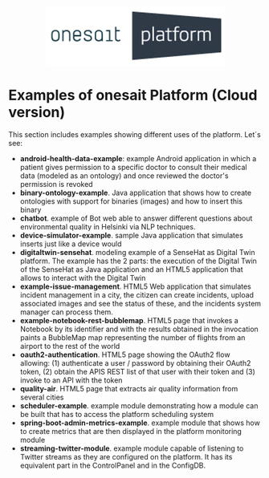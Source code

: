 <p align="center">
  <a src='https://www.onesaitplatform.com/'>
    <img src='https://raw.githubusercontent.com/onesaitplatform/onesaitplatform-cloud/master/resources/images/onesait-platform-logo.png' />
  </a>
</p>

# Examples of onesait Platform (Cloud version)

This section includes examples showing different uses of the platform.
Let´s see:

* **android-health-data-example**: example Android application in which a patient gives permission to a specific doctor to consult their medical data (modeled as an ontology) and once reviewed the doctor's permission is revoked
* **binary-ontology-example**. Java application that shows how to create ontologies with support for binaries (images) and how to insert this binary
* **chatbot**. example of Bot web able to answer different questions about environmental quality in Helsinki via NLP techniques.
* **device-simulator-example**. sample Java application that simulates inserts just like a device would
* **digitaltwin-sensehat**. modeling example of a SenseHat as Digital Twin platform. The example has the 2 parts: the execution of the Digital Twin of the SenseHat as Java application and an HTML5 application that allows to interact with the Digital Twin
* **example-issue-management**. HTML5 Web application that simulates incident management in a city, the citizen can create incidents, upload associated images and see the status of these, and the incidents system manager can process them.
* **example-notebook-rest-bubblemap**. HTML5 page that invokes a Notebook by its identifier and with the results obtained in the invocation paints a BubbleMap map representing the number of flights from an airport to the rest of the world
* **oauth2-authentication**. HTML5 page showing the OAuth2 flow allowing: (1) authenticate a user / password by obtaining their OAuth2 token, (2) obtain the APIS REST list of that user with their token and (3) invoke to an API with the token
* **quality-air**. HTML5 page that extracts air quality information from several cities
* **scheduler-example**. example module demonstrating how a module can be built that has to access the platform scheduling system
* **spring-boot-admin-metrics-example**. example module that shows how to create metrics that are then displayed in the platform monitoring module
* **streaming-twitter-module**. example module capable of listening to Twitter streams as they are configured on the platform. It has its equivalent part in the ControlPanel and in the ConfigDB.

